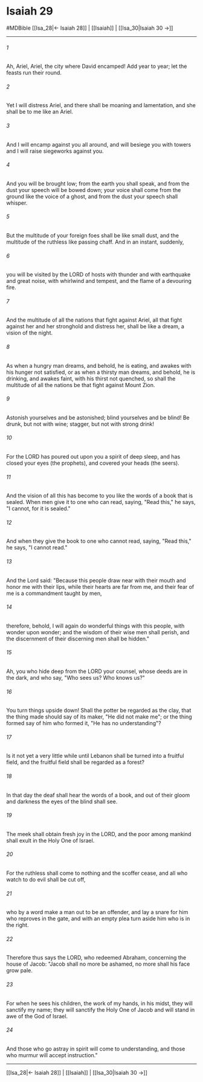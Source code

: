 # Isaiah 29
#MDBible
[[Isa_28|← Isaiah 28]] | [[Isaiah]] | [[Isa_30|Isaiah 30 →]]

***

###### 1 
Ah, Ariel, Ariel, the city where David encamped! Add year to year; let the feasts run their round. 

###### 2 
Yet I will distress Ariel, and there shall be moaning and lamentation, and she shall be to me like an Ariel. 

###### 3 
And I will encamp against you all around, and will besiege you with towers and I will raise siegeworks against you. 

###### 4 
And you will be brought low; from the earth you shall speak, and from the dust your speech will be bowed down; your voice shall come from the ground like the voice of a ghost, and from the dust your speech shall whisper. 

###### 5 
But the multitude of your foreign foes shall be like small dust, and the multitude of the ruthless like passing chaff. And in an instant, suddenly, 

###### 6 
you will be visited by the LORD of hosts with thunder and with earthquake and great noise, with whirlwind and tempest, and the flame of a devouring fire. 

###### 7 
And the multitude of all the nations that fight against Ariel, all that fight against her and her stronghold and distress her, shall be like a dream, a vision of the night. 

###### 8 
As when a hungry man dreams, and behold, he is eating, and awakes with his hunger not satisfied, or as when a thirsty man dreams, and behold, he is drinking, and awakes faint, with his thirst not quenched, so shall the multitude of all the nations be that fight against Mount Zion. 

###### 9 
Astonish yourselves and be astonished; blind yourselves and be blind! Be drunk, but not with wine; stagger, but not with strong drink! 

###### 10 
For the LORD has poured out upon you a spirit of deep sleep, and has closed your eyes (the prophets), and covered your heads (the seers). 

###### 11 
And the vision of all this has become to you like the words of a book that is sealed. When men give it to one who can read, saying, "Read this," he says, "I cannot, for it is sealed." 

###### 12 
And when they give the book to one who cannot read, saying, "Read this," he says, "I cannot read." 

###### 13 
And the Lord said: "Because this people draw near with their mouth and honor me with their lips, while their hearts are far from me, and their fear of me is a commandment taught by men, 

###### 14 
therefore, behold, I will again do wonderful things with this people, with wonder upon wonder; and the wisdom of their wise men shall perish, and the discernment of their discerning men shall be hidden." 

###### 15 
Ah, you who hide deep from the LORD your counsel, whose deeds are in the dark, and who say, "Who sees us? Who knows us?" 

###### 16 
You turn things upside down! Shall the potter be regarded as the clay, that the thing made should say of its maker, "He did not make me"; or the thing formed say of him who formed it, "He has no understanding"? 

###### 17 
Is it not yet a very little while until Lebanon shall be turned into a fruitful field, and the fruitful field shall be regarded as a forest? 

###### 18 
In that day the deaf shall hear the words of a book, and out of their gloom and darkness the eyes of the blind shall see. 

###### 19 
The meek shall obtain fresh joy in the LORD, and the poor among mankind shall exult in the Holy One of Israel. 

###### 20 
For the ruthless shall come to nothing and the scoffer cease, and all who watch to do evil shall be cut off, 

###### 21 
who by a word make a man out to be an offender, and lay a snare for him who reproves in the gate, and with an empty plea turn aside him who is in the right. 

###### 22 
Therefore thus says the LORD, who redeemed Abraham, concerning the house of Jacob: "Jacob shall no more be ashamed, no more shall his face grow pale. 

###### 23 
For when he sees his children, the work of my hands, in his midst, they will sanctify my name; they will sanctify the Holy One of Jacob and will stand in awe of the God of Israel. 

###### 24 
And those who go astray in spirit will come to understanding, and those who murmur will accept instruction." 

***

[[Isa_28|← Isaiah 28]] | [[Isaiah]] | [[Isa_30|Isaiah 30 →]]

